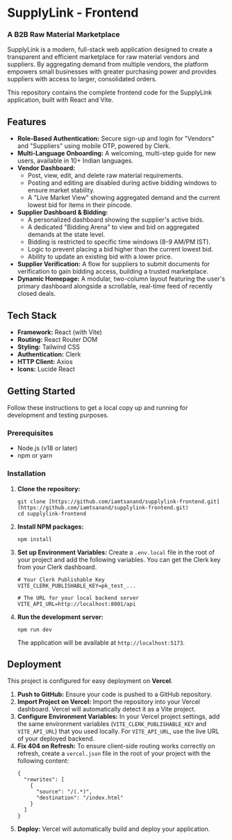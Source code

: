 # SupplyLink - Frontend

### A B2B Raw Material Marketplace

SupplyLink is a modern, full-stack web application designed to create a transparent and efficient marketplace for raw material vendors and suppliers. By aggregating demand from multiple vendors, the platform empowers small businesses with greater purchasing power and provides suppliers with access to larger, consolidated orders.

This repository contains the complete frontend code for the SupplyLink application, built with React and Vite.

## Features

* **Role-Based Authentication:** Secure sign-up and login for "Vendors" and "Suppliers" using mobile OTP, powered by Clerk.
* **Multi-Language Onboarding:** A welcoming, multi-step guide for new users, available in 10+ Indian languages.
* **Vendor Dashboard:**
    * Post, view, edit, and delete raw material requirements.
    * Posting and editing are disabled during active bidding windows to ensure market stability.
    * A "Live Market View" showing aggregated demand and the current lowest bid for items in their pincode.
* **Supplier Dashboard & Bidding:**
    * A personalized dashboard showing the supplier's active bids.
    * A dedicated "Bidding Arena" to view and bid on aggregated demands at the state level.
    * Bidding is restricted to specific time windows (8-9 AM/PM IST).
    * Logic to prevent placing a bid higher than the current lowest bid.
    * Ability to update an existing bid with a lower price.
* **Supplier Verification:** A flow for suppliers to submit documents for verification to gain bidding access, building a trusted marketplace.
* **Dynamic Homepage:** A modular, two-column layout featuring the user's primary dashboard alongside a scrollable, real-time feed of recently closed deals.

## Tech Stack

* **Framework:** React (with Vite)
* **Routing:** React Router DOM
* **Styling:** Tailwind CSS
* **Authentication:** Clerk
* **HTTP Client:** Axios
* **Icons:** Lucide React

## Getting Started

Follow these instructions to get a local copy up and running for development and testing purposes.

### Prerequisites

* Node.js (v18 or later)
* npm or yarn

### Installation

1.  **Clone the repository:**
    ```
    git clone [https://github.com/iamtsanand/supplylink-frontend.git](https://github.com/iamtsanand/supplylink-frontend.git)
    cd supplylink-frontend
    ```
2.  **Install NPM packages:**
    ```
    npm install
    ```
3.  **Set up Environment Variables:**
    Create a `.env.local` file in the root of your project and add the following variables. You can get the Clerk key from your Clerk dashboard.
    ```
    # Your Clerk Publishable Key
    VITE_CLERK_PUBLISHABLE_KEY=pk_test_...

    # The URL for your local backend server
    VITE_API_URL=http://localhost:8001/api
    ```
4.  **Run the development server:**
    ```
    npm run dev
    ```
    The application will be available at `http://localhost:5173`.

## Deployment

This project is configured for easy deployment on **Vercel**.

1.  **Push to GitHub:** Ensure your code is pushed to a GitHub repository.
2.  **Import Project on Vercel:** Import the repository into your Vercel dashboard. Vercel will automatically detect it as a Vite project.
3.  **Configure Environment Variables:** In your Vercel project settings, add the same environment variables (`VITE_CLERK_PUBLISHABLE_KEY` and `VITE_API_URL`) that you used locally. For `VITE_API_URL`, use the live URL of your deployed backend.
4.  **Fix 404 on Refresh:** To ensure client-side routing works correctly on refresh, create a `vercel.json` file in the root of your project with the following content:
    ```
    {
      "rewrites": [
        {
          "source": "/(.*)",
          "destination": "/index.html"
        }
      ]
    }
    ```
5.  **Deploy:** Vercel will automatically build and deploy your application.
